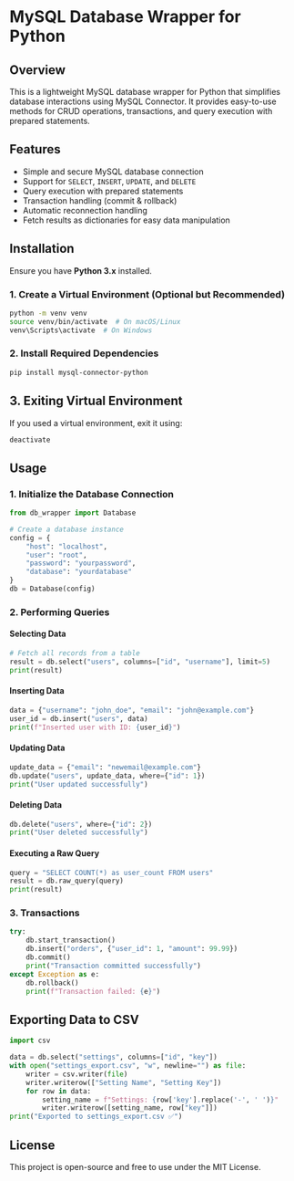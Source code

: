 # MySQL Database Wrapper for Python

## Overview
This is a lightweight MySQL database wrapper for Python that simplifies database interactions using MySQL Connector. It provides easy-to-use methods for CRUD operations, transactions, and query execution with prepared statements.

## Features
- Simple and secure MySQL database connection
- Support for `SELECT`, `INSERT`, `UPDATE`, and `DELETE`
- Query execution with prepared statements
- Transaction handling (commit & rollback)
- Automatic reconnection handling
- Fetch results as dictionaries for easy data manipulation

## Installation
Ensure you have **Python 3.x** installed.

### 1. Create a Virtual Environment (Optional but Recommended)
```sh
python -m venv venv
source venv/bin/activate  # On macOS/Linux
venv\Scripts\activate  # On Windows
```

### 2. Install Required Dependencies
```sh
pip install mysql-connector-python
```

## 3. Exiting Virtual Environment
If you used a virtual environment, exit it using:
```sh
deactivate
```

## Usage

### 1. Initialize the Database Connection
```python
from db_wrapper import Database

# Create a database instance
config = {
    "host": "localhost",
    "user": "root",
    "password": "yourpassword",
    "database": "yourdatabase"
}
db = Database(config)
```

### 2. Performing Queries

#### Selecting Data
```python
# Fetch all records from a table
result = db.select("users", columns=["id", "username"], limit=5)
print(result)
```

#### Inserting Data
```python
data = {"username": "john_doe", "email": "john@example.com"}
user_id = db.insert("users", data)
print(f"Inserted user with ID: {user_id}")
```

#### Updating Data
```python
update_data = {"email": "newemail@example.com"}
db.update("users", update_data, where={"id": 1})
print("User updated successfully")
```

#### Deleting Data
```python
db.delete("users", where={"id": 2})
print("User deleted successfully")
```

#### Executing a Raw Query
```python
query = "SELECT COUNT(*) as user_count FROM users"
result = db.raw_query(query)
print(result)
```

### 3. Transactions
```python
try:
    db.start_transaction()
    db.insert("orders", {"user_id": 1, "amount": 99.99})
    db.commit()
    print("Transaction committed successfully")
except Exception as e:
    db.rollback()
    print(f"Transaction failed: {e}")
```

## Exporting Data to CSV
```python
import csv

data = db.select("settings", columns=["id", "key"])
with open("settings_export.csv", "w", newline="") as file:
    writer = csv.writer(file)
    writer.writerow(["Setting Name", "Setting Key"])
    for row in data:
        setting_name = f"Settings: {row['key'].replace('-', ' ')}"
        writer.writerow([setting_name, row["key"]])
print("Exported to settings_export.csv ✅")
```

## License
This project is open-source and free to use under the MIT License.

